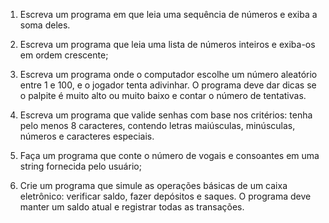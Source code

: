 1. Escreva um programa em que leia uma sequência de números e exiba a soma deles.

2. Escreva um programa que leia uma lista de números inteiros e exiba-os em ordem crescente;

3. Escreva um programa onde o computador escolhe um número aleatório entre 1 e 100, e o jogador
tenta adivinhar. O programa deve dar dicas se o palpite é muito alto ou muito baixo e contar o
número de tentativas.

4. Escreva um programa que valide senhas com base nos critérios: tenha pelo menos 8 caracteres,
contendo letras maiúsculas, minúsculas, números e caracteres especiais.

5. Faça um programa que conte o número de vogais e consoantes em uma string fornecida pelo
usuário;

6. Crie um programa que simule as operações básicas de um caixa eletrônico: verificar saldo, fazer
depósitos e saques. O programa deve manter um saldo atual e registrar todas as transações.
